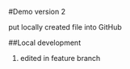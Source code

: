 #Demo version 2


put locally created file into GitHub

##Local development
1. edited in feature branch